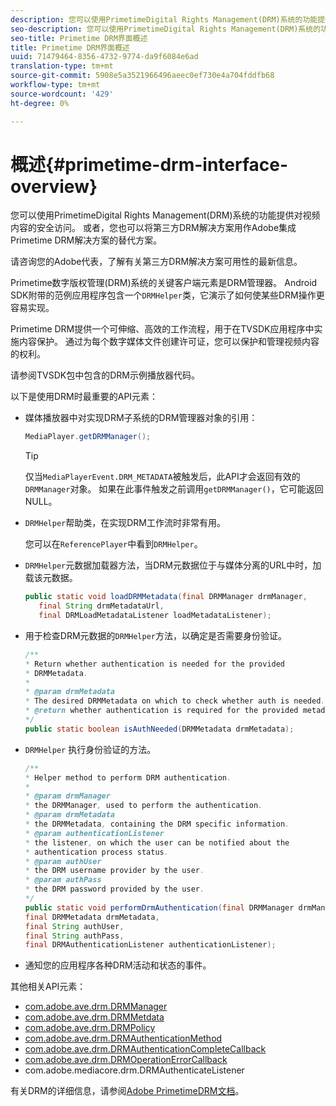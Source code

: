 ```yaml
---
description: 您可以使用PrimetimeDigital Rights Management(DRM)系统的功能提供对视频内容的安全访问。 或者，您也可以将第三方DRM解决方案用作Adobe集成Primetime DRM解决方案的替代方案。
seo-description: 您可以使用PrimetimeDigital Rights Management(DRM)系统的功能提供对视频内容的安全访问。 或者，您也可以将第三方DRM解决方案用作Adobe集成Primetime DRM解决方案的替代方案。
seo-title: Primetime DRM界面概述
title: Primetime DRM界面概述
uuid: 71479464-8356-4732-9774-da9f6084e6ad
translation-type: tm+mt
source-git-commit: 5908e5a3521966496aeec0ef730e4a704fddfb68
workflow-type: tm+mt
source-wordcount: '429'
ht-degree: 0%

---
```



# 概述{#primetime-drm-interface-overview}

您可以使用PrimetimeDigital Rights Management(DRM)系统的功能提供对视频内容的安全访问。 或者，您也可以将第三方DRM解决方案用作Adobe集成Primetime DRM解决方案的替代方案。

<!--<a id="section_4DD54E085AB345FE9BE00865E56B28DB"></a>-->

请咨询您的Adobe代表，了解有关第三方DRM解决方案可用性的最新信息。

Primetime数字版权管理(DRM)系统的关键客户端元素是DRM管理器。 Android SDK附带的范例应用程序包含一个`DRMHelper`类，它演示了如何使某些DRM操作更容易实现。

Primetime DRM提供一个可伸缩、高效的工作流程，用于在TVSDK应用程序中实施内容保护。 通过为每个数字媒体文件创建许可证，您可以保护和管理视频内容的权利。

请参阅TVSDK包中包含的DRM示例播放器代码。

以下是使用DRM时最重要的API元素：

* 媒体播放器中对实现DRM子系统的DRM管理器对象的引用：

   ```java
   MediaPlayer.getDRMManager();
   ```

   >[!TIP]
   >
   >仅当`MediaPlayerEvent.DRM_METADATA`被触发后，此API才会返回有效的`DRMManager`对象。 如果在此事件触发之前调用`getDRMManager()`，它可能返回NULL。

* `DRMHelper`帮助类，在实现DRM工作流时非常有用。

   您可以在`ReferencePlayer`中看到`DRMHelper`。

* `DRMHelper`元数据加载器方法，当DRM元数据位于与媒体分离的URL中时，加载该元数据。

   ```java
   public static void loadDRMMetadata(final DRMManager drmManager,  
      final String drmMetadataUrl,  
      final DRMLoadMetadataListener loadMetadataListener);
   ```

* 用于检查DRM元数据的`DRMHelper`方法，以确定是否需要身份验证。

   ```java
   /** 
   * Return whether authentication is needed for the provided 
   * DRMMetadata. 
   * 
   * @param drmMetadata 
   * The desired DRMMetadata on which to check whether auth is needed. 
   * @return whether authentication is required for the provided metadata 
   */ 
   public static boolean isAuthNeeded(DRMMetadata drmMetadata);
   ```

* `DRMHelper` 执行身份验证的方法。

   ```java
   /** 
   * Helper method to perform DRM authentication. 
   * 
   * @param drmManager 
   * the DRMManager, used to perform the authentication. 
   * @param drmMetadata 
   * the DRMMetadata, containing the DRM specific information. 
   * @param authenticationListener 
   * the listener, on which the user can be notified about the 
   * authentication process status. 
   * @param authUser 
   * the DRM username provider by the user. 
   * @param authPass 
   * the DRM password provided by the user. 
   */ 
   public static void performDrmAuthentication(final DRMManager drmManager,  
   final DRMMetadata drmMetadata,  
   final String authUser,  
   final String authPass,  
   final DRMAuthenticationListener authenticationListener);
   ```

* 通知您的应用程序各种DRM活动和状态的事件。

<!--<a id="section_899BD9061D484E1BBA46E84617C36867"></a>-->

其他相关API元素：

* [com.adobe.ave.drm.DRMManager](https://help.adobe.com/en_US/primetime/api/drm/com/adobe/ave/drm/DRMManager.html)
* [com.adobe.ave.drm.DRMMetdata](https://help.adobe.com/en_US/primetime/api/drm/com/adobe/ave/drm/DRMMetadata.html)
* [com.adobe.ave.drm.DRMPolicy](https://help.adobe.com/en_US/primetime/api/drm/com/adobe/ave/drm/DRMPolicy.html)
* [com.adobe.ave.drm.DRMAuthenticationMethod](https://help.adobe.com/en_US/primetime/api/drm/com/adobe/ave/drm/DRMAuthenticationMethod.html)
* [com.adobe.ave.drm.DRMAuthenticationCompleteCallback](https://help.adobe.com/en_US/primetime/api/drm/com/adobe/ave/drm/DRMAuthenticationCompleteCallback.html)
* [com.adobe.ave.drm.DRMOperationErrorCallback](https://help.adobe.com/en_US/primetime/api/drm/com/adobe/ave/drm/DRMOperationErrorCallback.html)
* com.adobe.mediacore.drm.DRMAuthenticateListener

<!-- 
Comment Type: draft
(https://help.adobe.com/en_US/primetime/api/psdk/javadoc_2.4/com/adobe/mediacore/drm/DRMAuthenticateListener.html)

-->
<!--<a id="section_F58941D68EB94A5EBD1C7454D2A1B17A"></a>-->

有关DRM的详细信息，请参阅[Adobe PrimetimeDRM文档](https://helpx.adobe.com/primetime/user-guide.html)。
